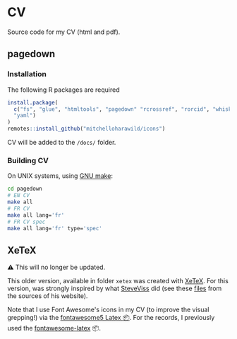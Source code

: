# CV

Source code for my CV (html and pdf). 

## pagedown

### Installation

The following R packages are required

```R
install.package(
  c("fs", "glue", "htmltools", "pagedown" "rcrossref", "rorcid", "whisker", 
  "yaml")
)
remotes::install_github("mitchelloharawild/icons")
```

CV will be added to the `/docs/` folder. 


### Building CV 

On UNIX systems, using [GNU make](https://www.gnu.org/software/make/):

```sh
cd pagedown
# EN CV 
make all
# FR CV
make all lang='fr'
# FR CV spec 
make all lang='fr' type='spec'
```


## XeTeX

:warning: This will no longer be updated. 

This older version, available in folder `xetex` was created with [XeTeX](https://en.wikipedia.org/wiki/XeTeX). For this version, was strongly inspired by what
[SteveViss](https://github.com/SteveViss) did (see these
[files](https://github.com/SteveViss/steveviss.github.com/tree/dev/public/_cv)
from the sources of his website).

Note that I use Font Awesome's icons in my CV (to improve the visual grepping!)
via the [fontawesome5 Latex :package:](https://www.ctan.org/pkg/fontawesome5).
For the records, I previously used the
[fontawesome-latex](https://github.com/xdanaux/fontawesome-latex) :package:.



